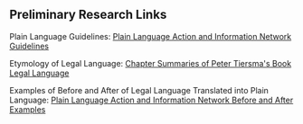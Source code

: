 ## Preliminary Research Links

Plain Language Guidelines: [Plain Language Action and Information Network Guidelines](http://www.plainlanguage.gov/howto/guidelines/FederalPLGuidelines/FederalPLGuidelines.pdf)

Etymology of Legal Language: [Chapter Summaries of Peter Tiersma's Book Legal Language](http://www.languageandlaw.org/LEGALLANG/LEGALLANG.HTM)

Examples of Before and After of Legal Language Translated into Plain Language: [Plain Language Action and Information Network Before and After Examples](http://www.plainlanguage.gov/testexamples/indexSearch.cfm?subject=BA)

